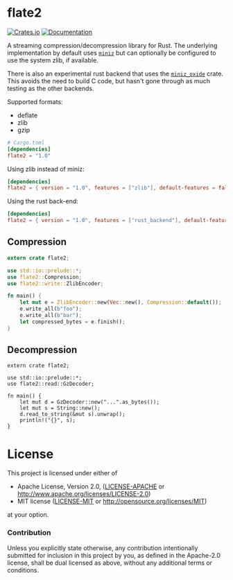 # flate2

[![Crates.io](https://img.shields.io/crates/v/flate2.svg?maxAge=2592000)](https://crates.io/crates/flate2)
[![Documentation](https://docs.rs/flate2/badge.svg)](https://docs.rs/flate2)

A streaming compression/decompression library for Rust. The underlying
implementation by default uses [`miniz`](https://github.com/richgel999/miniz) but
can optionally be configured to use the system zlib, if available.

There is also an experimental rust backend that uses the
[`miniz_oxide`](https://crates.io/crates/miniz_oxide) crate. This avoids the need
to build C code, but hasn't gone through as much testing as the other backends.

Supported formats:

* deflate
* zlib
* gzip

```toml
# Cargo.toml
[dependencies]
flate2 = "1.0"
```

Using zlib instead of miniz:

```toml
[dependencies]
flate2 = { version = "1.0", features = ["zlib"], default-features = false }
```

Using the rust back-end:

```toml
[dependencies]
flate2 = { version = "1.0", features = ["rust_backend"], default-features = false }
```

## Compression

```rust
extern crate flate2;

use std::io::prelude::*;
use flate2::Compression;
use flate2::write::ZlibEncoder;

fn main() {
    let mut e = ZlibEncoder::new(Vec::new(), Compression::default());
    e.write_all(b"foo");
    e.write_all(b"bar");
    let compressed_bytes = e.finish();
}
```

## Decompression

```rust,no_run
extern crate flate2;

use std::io::prelude::*;
use flate2::read::GzDecoder;

fn main() {
    let mut d = GzDecoder::new("...".as_bytes());
    let mut s = String::new();
    d.read_to_string(&mut s).unwrap();
    println!("{}", s);
}
```

# License

This project is licensed under either of

 * Apache License, Version 2.0, ([LICENSE-APACHE](LICENSE-APACHE) or
   http://www.apache.org/licenses/LICENSE-2.0)
 * MIT license ([LICENSE-MIT](LICENSE-MIT) or
   http://opensource.org/licenses/MIT)

at your option.

### Contribution

Unless you explicitly state otherwise, any contribution intentionally submitted
for inclusion in this project by you, as defined in the Apache-2.0 license,
shall be dual licensed as above, without any additional terms or conditions.
